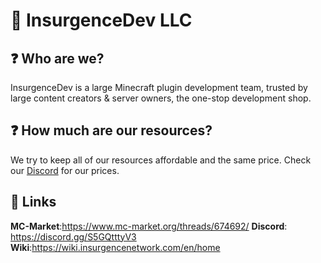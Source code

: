 # :tada: InsurgenceDev LLC
 ## ❓ Who are we?  
 InsurgenceDev is a large Minecraft plugin development team, trusted by large content creators & server owners, the one-stop development shop.


## ❓ How much are our resources?
We try to keep all of our resources affordable and the same price. 
Check our [Discord](https://discord.gg/S5GQtttyV3) for our prices.

## 🔗 Links
**MC-Market**:https://www.mc-market.org/threads/674692/
**Discord**: https://discord.gg/S5GQtttyV3
**Wiki**:https://wiki.insurgencenetwork.com/en/home
